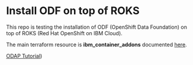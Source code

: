 # Install ODF on top of ROKS

This repo is testing the installation of ODF (OpenShift Data Foundation) on top of ROKS (Red Hat OpenShift on IBM Cloud).

The main terraform resource is **ibm_container_addons** documented [here](https://registry.terraform.io/providers/IBM-Cloud/ibm/latest/docs/resources/container_addons).

[ODAP Tutorial](./oadp/README.MD))
